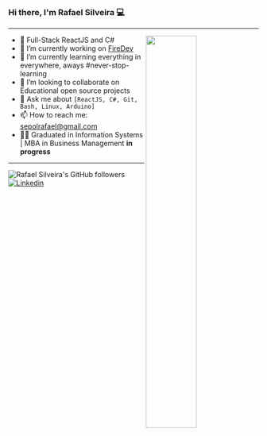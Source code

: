 ### Hi there, I'm Rafael Silveira 💻

---
<img align="right" width="45%" height="auto" position="absolute" margin="auto" src="https://www.mygo.ge/uploads/blog/1584023795.jpg">

- :metal: Full-Stack ReactJS and C#
- 💼 I’m currently working on [FireDev](https://firedev.com.br/)
- 🚀 I’m currently learning everything in everywhere, aways #never-stop-learning
- 👯 I’m looking to collaborate on Educational open source projects
- 💬 Ask me about `[ReactJS, C#, Git, Bash, Linux, Arduino]`
- 📫 How to reach me: sepolrafael@gmail.com
- 👨‍🎓 Graduated in Information Systems | MBA in Business Management **in progress** 

---
![Rafael Silveira's GitHub followers](https://img.shields.io/github/followers/RafaelLSilveira?style=flat&labelColor=0D0D0D&logo=Github&Color=white)
[![Linkedin](https://img.shields.io/badge/-LinkedIn-0D0D0D?style=flat&labelColor=0D0D0D&logo=Linkedin&Color=white)](https://www.linkedin.com/in/rafaellsilveira)
